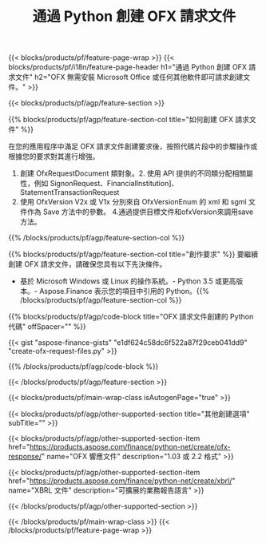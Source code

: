 ﻿---
title: 通過 Python 創建 OFX 請求文件
description: OFX 請求文件創建的示例代碼。使用 API 示例代碼在基於 Python 的應用程序中生成批處理 OFX 請求文件。 
url: /zh-hant/python-net/create/ofx-request/
family: finance
platformtag: python
feature: create
informat: OFX Request
outformat: 
otherformats: OFX Response
---
{{< blocks/products/pf/feature-page-wrap >}}
{{< blocks/products/pf/i18n/feature-page-header h1="通過 Python 創建 OFX 請求文件" h2="OFX 無需安裝 Microsoft Office 或任何其他軟件即可請求創建文件。" >}}

{{< blocks/products/pf/agp/feature-section >}}

{{% blocks/products/pf/agp/feature-section-col title="如何創建 OFX 請求文件" %}}

在您的應用程序中滿足 OFX 請求文件創建要求後，按照代碼片段中的步驟操作或根據您的要求對其進行增強。

1. 創建 OfxRequestDocument 類對象。2. 使用 API 提供的不同類分配相關屬性，例如 SignonRequest、FinancialInstitution]、StatementTransactionRequest
3. 使用 OfxVersion V2x 或 V1x 分別來自 OfxVersionEnum 的 xml 和 sgml 文件作為 Save 方法中的參數。
4.通過提供目標文件和ofxVersion來調用save方法。

{{% /blocks/products/pf/agp/feature-section-col %}}

{{% blocks/products/pf/agp/feature-section-col title="創作要求" %}}
要繼續創建 OFX 請求文件，請確保您具有以下先決條件。 
- 基於 Microsoft Windows 或 Linux 的操作系統。- Python 3.5 或更高版本。- Aspose.Finance 表示您的項目中引用的 Python。{{% /blocks/products/pf/agp/feature-section-col %}}

{{% blocks/products/pf/agp/code-block title="OFX 請求文件創建的 Python 代碼" offSpacer="" %}}

{{< gist "aspose-finance-gists" "e1df624c58dc6f522a87f29ceb041dd9" "create-ofx-request-files.py" >}}

{{% /blocks/products/pf/agp/code-block %}}

{{< /blocks/products/pf/agp/feature-section >}}

{{< blocks/products/pf/main-wrap-class isAutogenPage="true" >}}

{{< blocks/products/pf/agp/other-supported-section title="其他創建選項" subTitle="" >}}

{{< blocks/products/pf/agp/other-supported-section-item href="https://products.aspose.com/finance/python-net/create/ofx-response/" name="OFX 響應文件" description="1.03 或 2.2 格式" >}}

{{< blocks/products/pf/agp/other-supported-section-item href="https://products.aspose.com/finance/python-net/create/xbrl/" name="XBRL 文件" description="可擴展的業務報告語言" >}}


{{< /blocks/products/pf/agp/other-supported-section >}}

{{< /blocks/products/pf/main-wrap-class >}}
{{< /blocks/products/pf/feature-page-wrap >}}